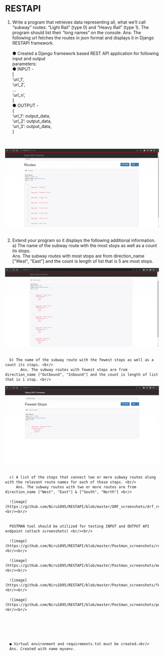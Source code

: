 # RESTAPI
1) Write a program that retrieves data representing all, what we’ll call “subway” routes:
“Light Rail” (type 0) and “Heavy Rail” (type 1). The program should list their “long names”
on the console.
Ans: The following url fetches the routes in json format and displays it in Django RESTAPI framework.<br/><br/>
      ● Created a Django framework based REST API application for following input and output <br/>
      parameters: <br/>
      ● INPUT - <JSON structure> <br/>
      [ <br/>
      ‘url_1’, <br/>
      ‘url_2’, <br/>
      … <br/>
      ‘url_n’, <br/>
      ] <br/>
      ● OUTPUT - <JSON structure> <br/>
      { <br/>
      ‘url_1’: output_data, <br/>
      ‘url_2’: output_data, <br/>
      ‘url_3’: output_data, <br/>
      } <br/>

<br/><br/> 
![image](https://github.com/Niru1095/RESTAPI/blob/master/DRF_screenshots/drfroutes.png) <br/><br/>
  
  2) Extend your program so it displays the following additional information. <br/>
      a) The name of the subway route with the most stops as well as a count its stops. <br/>
          Ans. The subway routes with most stops are from direction_name ["West", "East"] and the count is length of list that is 5 are most stops. <br/>
      
  ![image](https://github.com/Niru1095/RESTAPI/blob/master/DRF_screenshots/drf_most_stops.png) <br/><br/>
  
      b) The name of the subway route with the fewest stops as well as a count its stops. <br/>
           Ans. The subway routes with fewest stops are from direction_name ["Outbound", "Inbound"] and the count is length of list that is 1 stop. <br/>
  
  ![image](https://github.com/Niru1095/RESTAPI/blob/master/DRF_screenshots/drf_fewest_stops.png) <br/><br/>
      
      c) A list of the stops that connect two or more subway routes along with the relevant route names for each of those stops. <br/>
         Ans. The subway routes with two or more routes are from direction_name ["West", "East"] & ["South", "North"] <br/>
      
      ![image](https://github.com/Niru1095/RESTAPI/blob/master/DRF_screenshots/drf_routes_2_more.png) <br/><br/>
       
      
      POSTMAN tool should be utilized for testing INPUT and OUTPUT API endpoint (attach screenshots) <br/><br/>
      
      ![image](https://github.com/Niru1095/RESTAPI/blob/master/Postman_screenshots/routes.png) <br/><br/>
      
      ![image](https://github.com/Niru1095/RESTAPI/blob/master/Postman_screenshots/most_stops.png) <br/><br/>
      
      ![image](https://github.com/Niru1095/RESTAPI/blob/master/Postman_screenshots/fewest_stops.png) <br/><br/>
      
      ![image](https://github.com/Niru1095/RESTAPI/blob/master/Postman_screenshots/postman_2_more_routes.png) <br/><br/>
      
  
    
      
     
      
      ● Virtual environment and requirements.txt must be created.<br/>
      Ans. Created with name myvenv.
         
      
      

  
  
  
  
  
  
